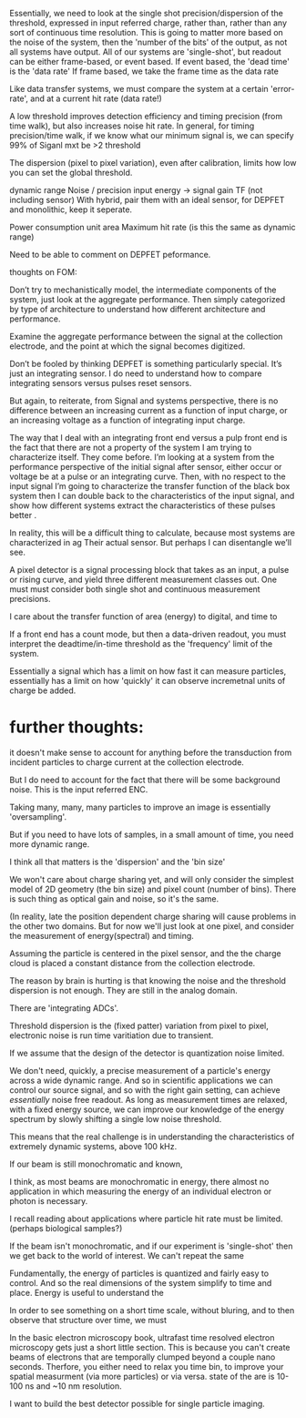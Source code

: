Essentially, we need to look at the single shot precision/dispersion of the threshold, expressed in input referred charge, rather than, rather than any sort of continuous time resolution.
This is going to matter more based on the noise of the system, then the 'number of the bits' of the output, as not all systems have output.
All of our systems are 'single-shot', but readout can be either frame-based, or event based.
	If event based, the 'dead time' is the 'data rate'
	If frame based, we take the frame time as the data rate

Like data transfer systems, we must compare the system at a certain 'error-rate', and at a current hit rate (data rate!)

A low threshold improves detection efficiency and timing precision (from time walk), but also increases noise hit rate. In general, for timing precision/time walk, if we know what our minimum signal is, we can specify 99% of Siganl mxt be >2 threshold


The dispersion (pixel to pixel variation), even after calibration, limits how low you can set the global threshold.




dynamic range
Noise / precision
input energy → signal gain TF (not including sensor)				With hybrid, pair them with an ideal sensor, for DEPFET and monolithic, keep it seperate.
				
Power consumption unit area
Maximum hit rate (is this the same as dynamic range)
				
				
Need to be able to comment on DEPFET peformance.


thoughts on FOM:



Don’t try to mechanistically model, the intermediate components of the system, just look at the aggregate performance. Then simply categorized by type of architecture to understand how different architecture and performance.

Examine the aggregate performance between the signal at the collection electrode, and the point at which the signal becomes digitized.


Don’t be fooled by thinking DEPFET is something particularly special. It’s just an integrating sensor. I do need to understand how to compare integrating sensors versus pulses reset sensors.

But again, to reiterate, from Signal and systems perspective, there is no difference between an increasing current as a function of input charge, or an increasing voltage as a function of integrating input charge.

The way that I deal with an integrating front end versus a pulp front end is the fact that there are not a property of the system I am trying to characterize itself. They come before. I’m looking at a system from the performance perspective of the initial signal after sensor, either occur or voltage be at a pulse or an integrating curve. Then, with no respect to the input signal I’m going to characterize the transfer function of the black box system then I can double back to the characteristics of the input signal, and show how different systems extract the characteristics of these pulses better . 

In reality, this will be a difficult thing to calculate, because most systems are characterized in ag Their actual sensor. But perhaps I can disentangle we’ll see.

A pixel detector is a signal processing block that takes as an input, a pulse or rising curve, and yield three different measurement classes out. One must must consider both single shot and continuous measurement precisions.


I care about the transfer function of area (energy) to digital, and time to 


If a front end has a count mode, but then a data-driven readout, you must interpret the deadtime/in-time threshold as the 'frequency' limit of the system.

Essentially a signal which has a limit on how fast it can measure particles, essentially has a limit on how 'quickly' it can observe incremetnal units of charge be added.


# further thoughts:

it doesn't make sense to account for anything before the transduction from incident particles to charge current at the collection electrode.

But I do need to account for the fact that there will be some background noise. This is the input referred ENC.


Taking many, many, many particles to improve an image is essentially 'oversampling'.

But if you need to have lots of samples, in a small amount of time, you need more dynamic range.

I think all that matters is the 'dispersion' and the 'bin size'


We won't care about charge sharing yet, and will only consider the simplest model of 2D geometry (the bin size) and pixel count (number of bins). There is such thing as optical gain and noise, so it's the same.

(In reality, late the position dependent charge sharing will cause problems in the other two domains. But for now we'll just look at one pixel, and consider the measurement of energy(spectral) and timing. 

Assuming the particle is centered in the pixel sensor, and the the charge cloud is placed a constant distance from the collection electrode.

The reason by brain is hurting is that knowing the noise and the threshold dispersion is not enough. They are still in the analog domain.

There are 'integrating ADCs'.

Threshold dispersion is the (fixed patter) variation from pixel to pixel, electronic noise is run time varitiation due to transient.

If we assume that the design of the detector is quantization noise limited.

We don't need, quickly, a precise measurement of a particle's energy  across a wide dynamic range. And so in scientific applications we can control our source signal, and so with the right gain setting, can achieve *essentially* noise free readout. As long as measurement times are relaxed, with a fixed energy source, we can improve our knowledge of the energy spectrum by slowly shifting a single low noise threshold.

This means that the real challenge is in understanding the characteristics of extremely dynamic systems, above 100 kHz.

If our beam is still monochromatic and known, 



I think, as most beams are monochromatic in energy, there almost no application in which measuring the energy of an individual electron or photon is necessary.

I recall reading about applications where particle hit rate must be limited. (perhaps biological samples?)



If the beam isn't monochromatic, and if our experiment is 'single-shot' then we get back to the world of interest. We can't repeat the same

Fundamentally, the energy of particles is quantized and fairly easy to control. And so the real dimensions of the system simplify to time and place. Energy is useful to understand the

In order to see something on a short time scale, without bluring, and to then observe that structure over time, we must

In the basic electron microscopy book, ultrafast time resolved electron microscopy gets just a short little section. This is because you can't create beams of electrons that are temporally clumped beyond a couple nano seconds. Therfore, you either need to relax you time bin, to improve your spatial measurment (via more particles) or via versa. state of the are is 10-100 ns and ~10 nm resolution.


I want to build the best detector possible for single particle imaging.
